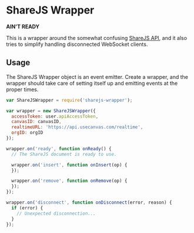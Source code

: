# ShareJS Wrapper

**AIN'T READY**

This is a wrapper around the somewhat confusing
[ShareJS API](https://github.com/share/ShareJS/tree/v0.7.40), and it also tries
to simplify handling disconnected WebSocket clients.

## Usage

The ShareJS Wrapper object is an event emitter. Create a wrapper, and the
wrapper should take care of setting itself up and emitting events at the proper
times.

```javascript
var ShareJSWrapper = require('sharejs-wrapper');

var wrapper = new ShareJSWrapper({
  accessToken: user.apiAccessToken,
  canvasID: canvasID,
  realtimeURL: 'https://api.usecanvas.com/realtime',
  orgID: orgID
});

wrapper.on('ready', function onReady() {
  // The ShareJS document is ready to use.

  wrapper.on('insert', function onInsert(op) {
  });

  wrapper.on('remove', function onRemove(op) {
  });
});

wrapper.on('disconnect', function onDisconnect(error, reason) {
  if (error) {
    // Unexpected disconnection...
  }
});
```
